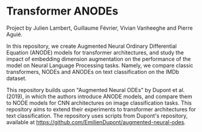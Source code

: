 # Transformer ANODEs

Project by Julien Lambert, Guillaume Février, Vivian Vanheeghe and Pierre Aguié.

In this repository, we create Augmented Neural Ordinary Differential Equation (ANODE) models for transformer architectures, and study the impact of embedding dimension augmentation on the performance of the model on Neural Language Processing tasks. Namely, we compare classic transformers, NODEs and ANODEs on text classification on the IMDb dataset.

This repository builds upon "Augmented Neural ODEs" by Dupont et al. (2019), in which the authors introduce ANODE models, and compare them to NODE models for CNN architectures on image classification tasks. This repository aims to extend their experiments to transformer architectures for text classification. The repository uses scripts from Dupont's repository, available at https://github.com/EmilienDupont/augmented-neural-odes.